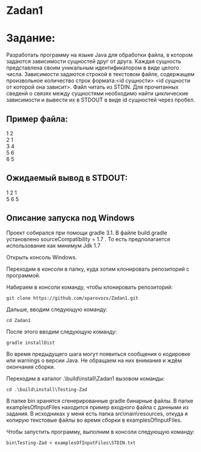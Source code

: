 # Zadan1

# Задание:
Разработать программу на языке Java для обработки файла, в котором задаются зависимости сущностей друг от друга. Каждая сущность
представлена своим уникальным идентификатором в виде целого числа. Зависимости задаются строкой в текстовом файле, содержащем 
произвольное количество строк формата:\<id сущности\> \<id сущности от которой она зависит\>. Файл читать из STDIN. Для
прочитанных сведенй о связях между сущностями необходимо найти циклические зависимости и вывести их в STDOUT в виде id сущностей
через пробел.

## Пример файла:
1 2  
2 1  
3 4  
5 6  
6 5  

## Ожидаемый вывод в STDOUT:
1 2 1  
5 6 5  

## Описание запуска под Windows
Проект собирался при помощи gradle 3.1. В файле build.gradle установлено sourceCompatibility = 1.7 . То есть предполагается
использование как минимум Jdk 1.7

Открыть консоль Windows.

Переходим в консоли в папку, куда хотим клонировать репозиторий с программой.

Набираем в консоли команду, чтобы клонировать репозиторий:
```
git clone https://github.com/xparovozx/Zadan1.git
```

Дальше, вводим следующую команду:
```
cd Zadan1
```

После этого вводим следующую команду:
```
gradle installDist
```

Во время предыдущего шага могут появиться сообщения о кодировке или warnings о версии Java. Не обращаем на них внимания и ждём
окончания сборки.


Переходим в каталог .\build\install\Zadan1 вызовом команды: 
```
cd .\build\install\Testing-Zad
```

В папке bin хранятся сгенерированные gradle бинарные файлы. В папке examplesOfInputFiles находится пример входного файла с 
данными из задания. В исходниках у меня есть папка src\main\resources, откуда я копирую текстовые файлы во время сборки в 
examplesOfInputFiles.

Чтобы запустить программу, выполним в консоли следующую команду: 
```
bin\Testing-Zad < examplesOfInputFiles\STDIN.txt
```
